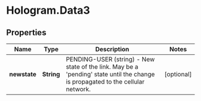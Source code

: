# Hologram.Data3

## Properties
Name | Type | Description | Notes
------------ | ------------- | ------------- | -------------
**newstate** | **String** | PENDING-USER (string) - New state of the link.  May be a 'pending' state until the change is propagated to the cellular network. | [optional] 


